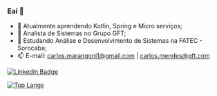### Eaí 👋

- 🌱 Atualmente aprendendo Kotlin, Spring e Micro serviços;
- 💼 Analista de Sistemas no Grupo GFT;
- 🎒 Estudando Análise e Desenvolvimento de Sistemas na FATEC - Sorocaba;
- 📫 E-mail: carlos.marangoni1@gmail.com | carlos.mendes@gft.com

[![Linkedin Badge](https://img.shields.io/badge/-LinkedIn-blue?style=flat-square&logo=Linkedin&logoColor=white&link=https://www.linkedin.com/in/carlos-m-134310131/)]( https://www.linkedin.com/in/carlos-m-134310131/)

[![Top Langs](https://github-readme-stats.vercel.app/api/top-langs/?username=carlosmarangoni&hide=javascript,html,css,scss,xbase)](https://github.com/carlosmarangoni/github-readme-stats)
<!--
**CarlosMarangoni/CarlosMarangoni** is a ✨ _special_ ✨ repository because its `README.md` (this file) appears on your GitHub profile.

Here are some ideas to get you started:

- 🔭 I’m currently working on ...
- 🌱 I’m currently learning ...
- 👯 I’m looking to collaborate on ...
- 🤔 I’m looking for help with ...

- 😄 Pronouns: ...
- ⚡ Fun fact: ...
-->
